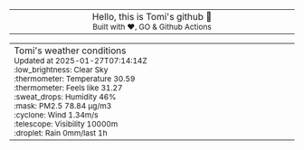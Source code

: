 
<div align="center">
<table>
<tbody>
<td align="center">
<img width="2000" height="0"><br>
Hello, this is Tomi's github 👋<br>
<sup>Built with ❤️, GO & Github Actions</sup><br>
<img width="2000" height="0">
</td>
</tbody>
</table>
</div>
<table>
<tbody>
<td align="left">
<img width="2000" height="0"><br>
Tomi's weather conditions<br>
<sup>Updated at 2025-01-27T07:14:14Z</sup><br>
<sup>:low_brightness: Clear Sky</sup><br>
<sup>:thermometer: Temperature 30.59 </sup><br>
<sup>:thermometer: Feels like 31.27</sup><br>
<sup>:sweat_drops: Humidity 46%</sup><br>
<sup>:mask: PM2.5 78.84 μg/m3</sup><br>
<sup>:cyclone: Wind 1.34m/s </sup><br>
<sup>:telescope: Visibility 10000m </sup><br>
<sup>:droplet: Rain 0mm/last 1h </sup><br>
<img width="2000" height="0">
</td>
<td align="left">
<img width="2000" height="0"><br>
<br>
<img width="2000" height="0">
</td>
</tbody>
</table>
</div>
    